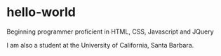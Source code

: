# hello-world
Beginning programmer proficient in HTML, CSS, Javascript and JQuery

I am also a student at the University of California, Santa Barbara.
